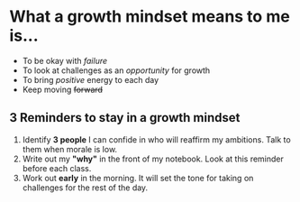 # What a growth mindset means to me is...

- To be okay with *failure*
- To look at challenges as an *opportunity* for growth
- To bring *positive* energy to each day
- Keep moving ~~forward~~

## 3 Reminders to stay in a growth mindset

1. Identify __3 people__ I can confide in who will reaffirm my ambitions. Talk to them when morale is low.
2. Write out my __"why"__ in the front of my notebook. Look at this reminder before each class.
3. Work out __early__ in the morning. It will set the tone for taking on challenges for the rest of the day.
